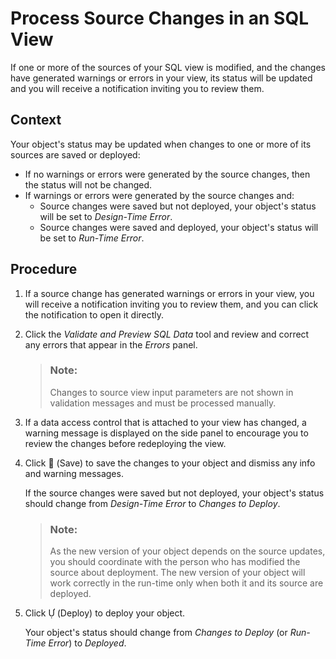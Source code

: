 <!-- loiof7e43ced828940178efb3143c2956d9d -->

<link rel="stylesheet" type="text/css" href="css/sap-icons.css"/>

# Process Source Changes in an SQL View

If one or more of the sources of your SQL view is modified, and the changes have generated warnings or errors in your view, its status will be updated and you will receive a notification inviting you to review them.



<a name="loiof7e43ced828940178efb3143c2956d9d__context_dv5_swm_mpb"/>

## Context

Your object's status may be updated when changes to one or more of its sources are saved or deployed:

-   If no warnings or errors were generated by the source changes, then the status will not be changed.
-   If warnings or errors were generated by the source changes and:
    -   Source changes were saved but not deployed, your object's status will be set to *Design-Time Error*.
    -   Source changes were saved and deployed, your object's status will be set to *Run-Time Error*.




## Procedure

1.  If a source change has generated warnings or errors in your view, you will receive a notification inviting you to review them, and you can click the notification to open it directly.

2.  Click the *Validate and Preview SQL Data* tool and review and correct any errors that appear in the *Errors* panel.

    > ### Note:  
    > Changes to source view input parameters are not shown in validation messages and must be processed manually.

3.  If a data access control that is attached to your view has changed, a warning message is displayed on the side panel to encourage you to review the changes before redeploying the view.

4.  Click <span class="FPA-icons-V3"></span> \(Save\) to save the changes to your object and dismiss any info and warning messages.

    If the source changes were saved but not deployed, your object's status should change from *Design-Time Error* to *Changes to Deploy*.

    > ### Note:  
    > As the new version of your object depends on the source updates, you should coordinate with the person who has modified the source about deployment. The new version of your object will work correctly in the run-time only when both it and its source are deployed.

5.  Click <span class="SAP-icons-V5"></span> \(Deploy\) to deploy your object.

    Your object's status should change from *Changes to Deploy* \(or *Run-Time Error*\) to *Deployed*.


